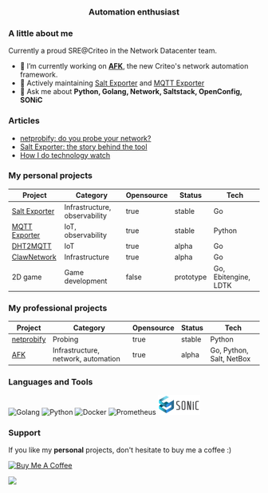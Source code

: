<h3 align="center">Automation enthusiast</h3>

### A little about me

Currently a proud SRE@Criteo in the Network Datacenter team.

- :telescope: I’m currently working on [**AFK**](https://criteo.github.io/AFK), the new Criteo's network automation framework.
- :wrench: Actively maintaining [Salt Exporter](https://github.com/kpetremann/salt-exporter)  and [MQTT Exporter](https://github.com/kpetremann/mqtt-exporter)
- :speech_balloon: Ask me about **Python, Golang, Network, Saltstack, OpenConfig, SONiC**

### Articles

- [netprobify: do you probe your network?](https://medium.com/criteo-engineering/do-you-probe-your-network-a00c0ea1f994)
- [Salt Exporter: the story behind the tool](https://dev.to/k_petrem/salt-exporter-the-story-behind-the-tool-56ml)
- [How I do technology watch](https://dev.to/k_petrem/how-i-do-technology-watch-lmf)

### My personal projects

| **Project** | **Category** | **Opensource** | **Status** | **Tech** |
|---|---|---|---|---|
| [Salt Exporter](https://github.com/kpetremann/salt-exporter) | Infrastructure, observability | true | stable | Go |
| [MQTT Exporter](https://github.com/kpetremann/mqtt-exporter) | IoT, observability | true | stable | Python |
| [DHT2MQTT](https://github.com/kpetremann/dht2mqtt) | IoT | true | alpha | Go |
| [ClawNetwork](https://github.com/kpetremann/claw-network) | Infrastructure | true | alpha | Go |
| 2D game | Game development | false | prototype | Go, Ebitengine, LDTK |


### My professional projects

| **Project** | **Category** | **Opensource** | **Status** | **Tech** |
|---|---|---|---|---|
| [netprobify](https://github.com/criteo/netprobify) | Probing | true | stable | Python |
| [AFK](https://criteo.github.io/AFK) | Infrastructure, network, automation | true | alpha | Go, Python, Salt, NetBox |

### Languages and Tools

<p align="left">
  <img src="https://cdn.jsdelivr.net/gh/devicons/devicon/icons/go/go-original-wordmark.svg" title="Golang" **alt="Golang" height="40" />
  <img src="https://cdn.jsdelivr.net/gh/devicons/devicon/icons/python/python-original.svg" title="Python" **alt="Python" height="40" />
  <img src="https://cdn.jsdelivr.net/gh/devicons/devicon/icons/docker/docker-original.svg" title="Docker" **alt="Docker" height="40" />
  <img src="https://cdn.jsdelivr.net/gh/devicons/devicon/icons/prometheus/prometheus-original.svg" title="Prometheus" **alt="Prometheus" height="40" />
  <img src="https://github.com/Azure/SONiC/blob/master/images/SONIC%20LOGO.jpg" title="SONiC" **alt="SONiC" height="40" />
</p>

### Support

If you like my **personal** projects, don't hesitate to buy me a coffee :)

<a href="https://www.buymeacoffee.com/kpetremann" target="_blank"><img src="https://cdn.buymeacoffee.com/buttons/v2/default-yellow.png" alt="Buy Me A Coffee" style="height: 60px !important;width: 217px !important;" ></a>

[![](https://img.shields.io/static/v1?label=Sponsor&message=%E2%9D%A4&logo=GitHub&color=%23fe8e86)](https://github.com/sponsors/kpetremann)
